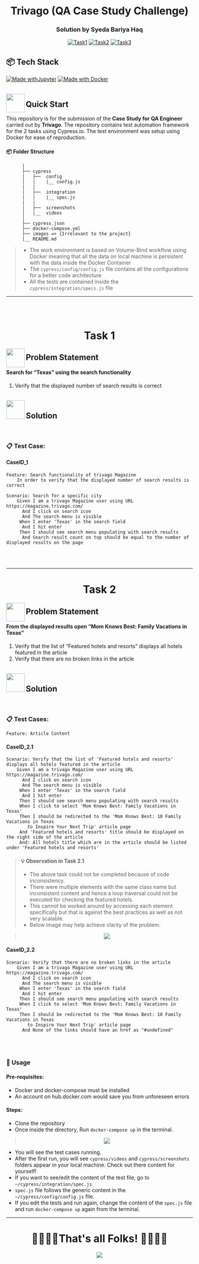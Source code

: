 <h1 align="center">Trivago (QA Case Study Challenge)</h1>
<h3 align="center">Solution by Syeda Bariya Haq</h3>

<div align="center">
  
[![Task1](https://img.shields.io/badge/Task1-Done-green.svg)](https://github.com/s-bariya-h/SyedaBariya-Haq/tree/testing/Home-Challenge/Task1)
[![Task2](https://img.shields.io/badge/Task2.1-Half%20Done-red.svg)](https://github.com/s-bariya-h/SyedaBariya-Haq/tree/testing/Home-Challenge/Task2)
[![Task3](https://img.shields.io/badge/Task2.2-Done-green.svg)](https://github.com/s-bariya-h/SyedaBariya-Haq/tree/testing/Home-Challenge/Task3)
</div>

## 📦 Tech Stack

[![Made withJupyter](https://img.shields.io/badge/Made%20with-Cypress-058a5e?style=for-the-badge&logo=cypress&logoColor=white)](https://jupyter.org/try)
[![Made with Docker](https://img.shields.io/badge/Made%20with-Docker-blue?style=for-the-badge&logo=docker&logoColor=white)](https://www.docker.com/)
<br><br>

<img align="left" src="https://user-images.githubusercontent.com/65415371/124739629-f43cde80-df11-11eb-9033-c5d1d7194f03.png" width="50px" />

## Quick Start

This repository is for the submission of the **Case Study for QA Engineer** carried out by **Trivago**. The repository contains test automation framework for the 2 tasks using Cypress.io. The test environment was setup using Docker for ease of reproduction.

#### 📦 Folder Structure

          │
          ├── cypress
          |   ├──  config
          │   |    |__ config.js
          |   |
          │   ├──  integration
          |   |    |__ spec.js
          |   |
          │   ├──  screenshots
          │   |__  videos
          │
          ├── cypress.json
          ├── docker-compose.yml
          ├── images => {Irrelevant to the project}
          |__ README.md

> * The work environment is based on Volume-Bind workflow using Docker meaning that all the data on local machine is persistent with the data inside the Docker Container
> * The `cypress/config/config.js` file contains all the configurations for a better code architecture
> * All the tests are contained inside the `cypress/integration/specs.js` file
---

<br><br>

<h1 align="center">Task 1</h1>

<img align="left" src="https://user-images.githubusercontent.com/65415371/124740290-8e048b80-df12-11eb-9c29-654c9cb4561b.png" width="50px" />

## Problem Statement


#### Search for “Texas” using the search functionality<br>
  1. Verify that the displayed number of search results is correct

<br/>

<img align="left" src="https://user-images.githubusercontent.com/65415371/124740340-9eb50180-df12-11eb-9295-e33ac2752c57.png" width="50px" />

## Solution

<br>

### 📋 Test Case:
#### CaseID_1

``` {.sourceCode .gherkin}
Feature: Search functionality of trivago Magazine
    In order to verify that the displayed number of search results is correct

Scenario: Search for a specific city
    Given I am a trivago Magazine user using URL https://magazine.trivago.com/
      And I click on search icon
      And The search menu is visible
     When I enter 'Texas' in the search field
      And I hit enter
     Then I should see search menu populating with search results
      And Search result count on top should be equal to the number of displayed results on the page

```

<br><br>

---

<h1 align="center">Task 2</h1>

<img align="left" src="https://user-images.githubusercontent.com/65415371/124740290-8e048b80-df12-11eb-9c29-654c9cb4561b.png" width="50px" />

## Problem Statement


#### From the displayed results open “Mom Knows Best: Family Vacations in Texas”<br>
  1. Verify that the list of “Featured hotels and resorts” displays all hotels featured in the article
  2. Verify that there are no broken links in the article

<br>

<img align="left" src="https://user-images.githubusercontent.com/65415371/124740340-9eb50180-df12-11eb-9295-e33ac2752c57.png" width="50px" />

## Solution

<br>

### 📋 Test Cases:


``` {.sourceCode .gherkin}
Feature: Article Content
```
#### CaseID_2.1
``` {.sourceCode .gherkin}
Scenario: Verify that the list of 'Featured hotels and resorts' displays all hotels featured in the article
    Given I am a trivago Magazine user using URL https://magazine.trivago.com/
      And I click on search icon
      And The search menu is visible
     When I enter 'Texas' in the search field
      And I hit enter
     Then I should see search menu populating with search results
     When I click to select 'Mom Knows Best: Family Vacations in Texas'
     Then I should be redirected to the 'Mom Knows Best: 10 Family Vacations in Texas 
        to Inspire Your Next Trip' article page
     And 'Featured hotels and resorts' title should be displayed on the right side of the article
     And: All hotels title which are in the article should be listed under 'Featured hotels and resorts'
```
> #### 💡 Observation in Task 2.1
> * The above task could not be completed because of code inconsistency. 
> * There were multiple elements with the same class name but inconsistent content and hence a loop traversal could not be executed for checking the featured hotels. 
> * This cannot be worked around by accessing each element specifically but that is against the best practices as well as not very scalable.
> * Below image may help achieve clarity of the problem. 
<blockquote>
<p align="center"><img src="images/code_ss.JPG"/></p>
</blockquote>

#### CaseID_2.2

``` {.sourceCode .gherkin}
Scenario: Verify that there are no broken links in the article
    Given I am a trivago Magazine user using URL https://magazine.trivago.com/
      And I click on search icon
      And The search menu is visible
     When I enter 'Texas' in the search field
      And I hit enter
     Then I should see search menu populating with search results
     When I click to select 'Mom Knows Best: Family Vacations in Texas'
     Then I should be redirected to the 'Mom Knows Best: 10 Family Vacations in Texas 
        to Inspire Your Next Trip' article page
      And None of the links should have an href as "#undefined" 
```

<br><br>

### :wrench: Usage

#### Pre-requisites:

- Docker and docker-compose must be installed
- An account on hub.docker.com would save you from unforeseen errors

#### Steps:

- Clone the repository
- Once inside the directory, Run `docker-compose up` in the terminal.

<blockquote>
<p align="center"><img src="images/Animation.gif"/></p>
</blockquote>

- You will see the test cases running.
- After the first run, you will see `cypress/videos` and `cypress/screenshots` folders appear in your local machine. Check out there content for yourself!
- If you want to see/edit the content of the test file, go to `~/cypress/integration/spec.js`
- `spec.js` file follows the generic content in the `~/cypress/config/config.js` file.
- If you edit the tests and run again, change the content of the `spec.js` file and run `docker-compose up` again from the terminal.

---

<h1 align="center"> 🥳🎉🎆🎈That's all Folks! 🎈🎆🎉🥳 </h1>
<p align="center"><img src="https://media.giphy.com/media/26hiubgNAC4Enzd1S/giphy.gif"/></p>
